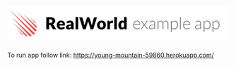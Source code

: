 # ![RealWorld Example App](logo.png)

To run app follow link: https://young-mountain-59860.herokuapp.com/
